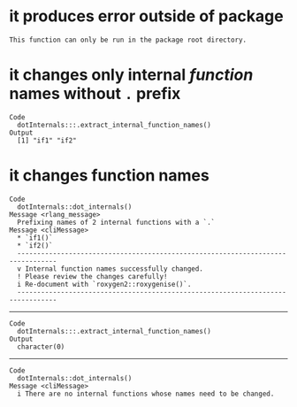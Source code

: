 # it produces error outside of package

    This function can only be run in the package root directory.

# it changes only internal *function* names without `.` prefix

    Code
      dotInternals:::.extract_internal_function_names()
    Output
      [1] "if1" "if2"

# it changes function names

    Code
      dotInternals::dot_internals()
    Message <rlang_message>
      Prefixing names of 2 internal functions with a `.`
    Message <cliMessage>
      * `if1()`
      * `if2()`
      --------------------------------------------------------------------------------
      v Internal function names successfully changed.
      ! Please review the changes carefully!
      i Re-document with `roxygen2::roxygenise()`.
      --------------------------------------------------------------------------------

---

    Code
      dotInternals:::.extract_internal_function_names()
    Output
      character(0)

---

    Code
      dotInternals::dot_internals()
    Message <cliMessage>
      i There are no internal functions whose names need to be changed.

